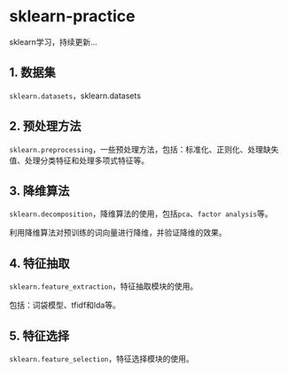 # sklearn-practice
sklearn学习，持续更新...

## 1. 数据集
`sklearn.datasets`，sklearn.datasets

## 2. 预处理方法
`sklearn.preprocessing`，一些预处理方法，包括：标准化、正则化、处理缺失值、处理分类特征和处理多项式特征等。

## 3. 降维算法
`sklearn.decomposition`，降维算法的使用，包括`pca`、`factor analysis`等。

利用降维算法对预训练的词向量进行降维，并验证降维的效果。

## 4. 特征抽取
`sklearn.feature_extraction`，特征抽取模块的使用。

包括：词袋模型、tfidf和lda等。

## 5. 特征选择
`sklearn.feature_selection`，特征选择模块的使用。
